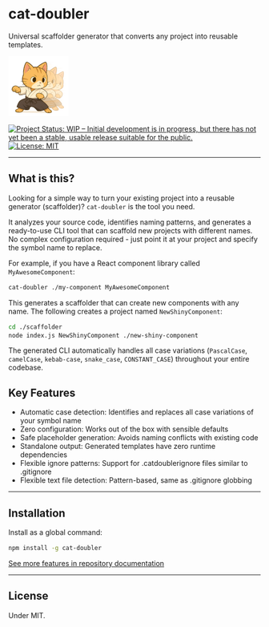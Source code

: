 # cat-doubler

Universal scaffolder generator that converts any project into reusable templates.

![cat-doubler](images/cat-doubler-120.png)

[![Project Status: WIP – Initial development is in progress, but there has not yet been a stable, usable release suitable for the public.](https://www.repostatus.org/badges/latest/wip.svg)](https://www.repostatus.org/#wip)
[![License: MIT](https://img.shields.io/badge/License-MIT-yellow.svg)](https://opensource.org/licenses/MIT)

---

## What is this?

Looking for a simple way to turn your existing project into a reusable generator (scaffolder)?
`cat-doubler` is the tool you need.

It analyzes your source code, identifies naming patterns, and generates a ready-to-use CLI tool that can scaffold new projects with different names. No complex configuration required - just point it at your project and specify the symbol name to replace.

For example, if you have a React component library called `MyAwesomeComponent`:

```bash
cat-doubler ./my-component MyAwesomeComponent
```

This generates a scaffolder that can create new components with any name. The following creates a project named `NewShinyComponent`:

```bash
cd ./scaffolder
node index.js NewShinyComponent ./new-shiny-component
```

The generated CLI automatically handles all case variations (`PascalCase`, `camelCase`, `kebab-case`, `snake_case`, `CONSTANT_CASE`) throughout your entire codebase.

## Key Features

- Automatic case detection: Identifies and replaces all case variations of your symbol name
- Zero configuration: Works out of the box with sensible defaults
- Safe placeholder generation: Avoids naming conflicts with existing code
- Standalone output: Generated templates have zero runtime dependencies
- Flexible ignore patterns: Support for .catdoublerignore files similar to .gitignore
- Flexible text file detection: Pattern-based, same as .gitignore globbing

---

## Installation

Install as a global command:

```bash
npm install -g cat-doubler
```

[See more features in repository documentation](https://github.com/kekyo/cat-doubler/)

---

## License

Under MIT.

